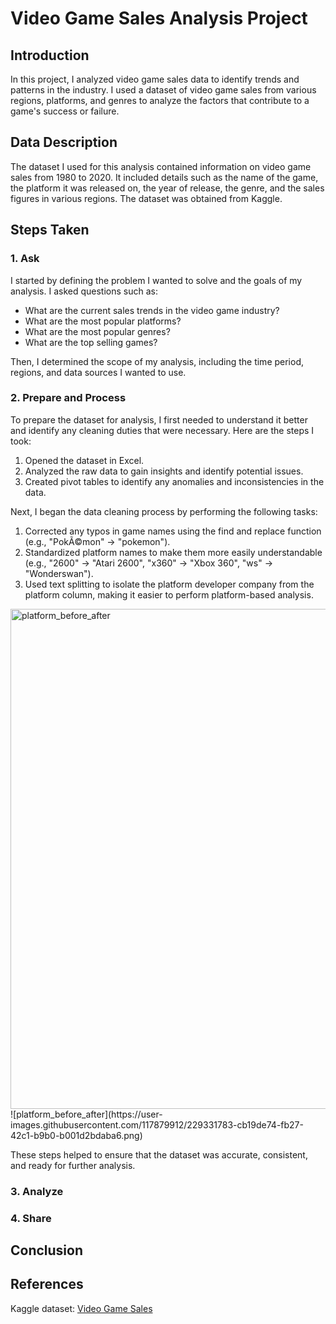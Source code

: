 # Video Game Sales Analysis Project

## Introduction
In this project, I analyzed video game sales data to identify trends and patterns in the industry. I used a dataset of video game sales from various regions, platforms, and genres to analyze the factors that contribute to a game's success or failure.

## Data Description
The dataset I used for this analysis contained information on video game sales from 1980 to 2020. It included details such as the name of the game, the platform it was released on, the year of release, the genre, and the sales figures in various regions. The dataset was obtained from Kaggle.

## Steps Taken
### 1. Ask
I started by defining the problem I wanted to solve and the goals of my analysis. I asked questions such as:
* What are the current sales trends in the video game industry?
* What are the most popular platforms?
* What are the most popular genres?
* What are the top selling games?

Then, I determined the scope of my analysis, including the time period, regions, and data sources I wanted to use.

### 2. Prepare and Process

To prepare the dataset for analysis, I first needed to understand it better and identify any cleaning duties that were necessary. Here are the steps I took:

1. Opened the dataset in Excel.
2. Analyzed the raw data to gain insights and identify potential issues.
3. Created pivot tables to identify any anomalies and inconsistencies in the data.

Next, I began the data cleaning process by performing the following tasks:

1. Corrected any typos in game names using the find and replace function (e.g., "PokÃ©mon" -> "pokemon").
2. Standardized platform names to make them more easily understandable (e.g., "2600" -> "Atari 2600", "x360" -> "Xbox 360", "ws" -> "Wonderswan").
3. Used text splitting to isolate the platform developer company from the platform column, making it easier to perform platform-based analysis.

<img src="https://user-images.githubusercontent.com/117879912/229331783-cb19de74-fb27-42c1-b9b0-b001d2bdaba6.png" alt="platform_before_after" width="1000" height="800">
![platform_before_after](https://user-images.githubusercontent.com/117879912/229331783-cb19de74-fb27-42c1-b9b0-b001d2bdaba6.png)

These steps helped to ensure that the dataset was accurate, consistent, and ready for further analysis.

### 3. Analyze


### 4. Share

## Conclusion


## References
Kaggle dataset: [Video Game Sales](https://www.kaggle.com/datasets/gregorut/videogamesales)
